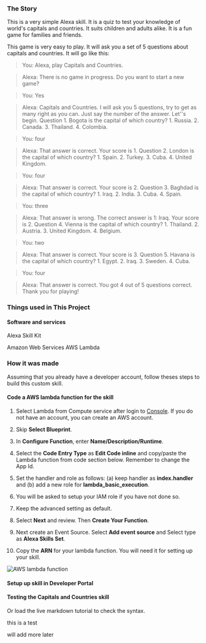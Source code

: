 ### The Story

This is a very simple Alexa skill.  It is a quiz to test your knowledge of world's capitals and countries.  It suits children and adults alike.  It is a fun game for families and friends.

This game is very easy to play.  It will ask you a set of 5 questions about capitals and countries.  It will go like this:

>You: Alexa, play Capitals and Countries.

>Alexa: There is no game in progress. Do you want to start a new game?

>You: Yes

>Alexa: Capitals and Countries. I will ask you 5 questions, try to get as many right as you can. Just say the number of the answer. Let''s begin. Question 1. Bogota is the capital of which country? 1. Russia. 2. Canada. 3. Thailand. 4. Colombia.

>You: four

>Alexa: That answer is correct. Your score is 1. Question 2. London is the capital of which country? 1. Spain. 2. Turkey. 3. Cuba. 4. United Kingdom.

>You: four

>Alexa: That answer is correct. Your score is 2. Question 3. Baghdad is the capital of which country? 1. Iraq. 2. India. 3. Cuba. 4. Spain.

>You: three

>Alexa: That answer is wrong. The correct answer is 1: Iraq. Your score is 2. Question 4. Vienna is the capital of which country? 1. Thailand. 2. Austria. 3. United Kingdom. 4. Belgium.

>You: two

>Alexa: That answer is correct. Your score is 3. Question 5. Havana is the capital of which country? 1. Egypt. 2. Iraq. 3. Sweden. 4. Cuba.

>You: four

>Alexa: That answer is correct. You got 4 out of 5 questions correct. Thank you for playing!



### Things used in This Project

#### Software and services

Alexa Skill Kit

Amazon Web Services AWS Lambda



### How it was made

Assuming that you already have a developer account, follow theses steps to build this custom skill.


#### Code a AWS lambda function for the skill


1. Select Lambda from Compute service after login to [Console](https://aws.amazon.com/).  If you do not have an account, you can create an AWS account.

2. Skip __Select Blueprint__.

3. In __Configure Function__, enter __Name/Description/Runtime__.

4. Select the __Code Entry Type__ as __Edit Code inline__ and copy/paste the Lambda function from code section below.  Remember to change the App Id.

5. Set the handler and role as follows: (a) keep handler as __index.handler__ and (b) add a new role for __lambda_basic_execution__.

6. You will be asked to setup your IAM role if you have not done so.

7. Keep the advanced setting as default.

8. Select __Next__ and review.  Then __Create Your Function__.

9. Next create an Event Source.  Select __Add event source__ and Select type as __Alexa Skills Set__.

10. Copy the __ARN__ for your lambda function.  You will need it for setting up your skill.

![AWS lambda function](https://hackster.imgix.net/uploads/image/file/142010/create_lambda_function.PNG?w=1280&h=960&fit=max)


#### Setup up skill in Developer Portal




#### Testing the Capitals and Countries skill













Or load the live markdown tutorial to check the syntax.

this is a test 

will add more later


